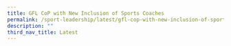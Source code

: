 ```yaml
---
title: GFL CoP with New Inclusion of Sports Coaches
permalink: /sport-leadership/latest/gfl-cop-with-new-inclusion-of-sports-coaches/
description: ""
third_nav_title: Latest
---
```



